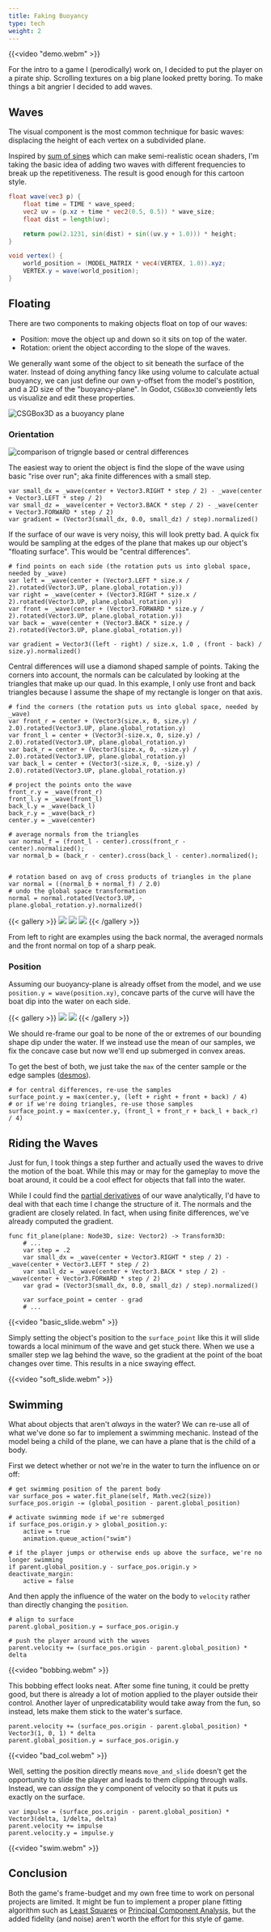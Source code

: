 ```yaml
---
title: Faking Buoyancy
type: tech
weight: 2
---
```


{{<video "demo.webm" >}}

For the intro to a game I (perodically) work on, I decided to put the player on
a pirate ship. Scrolling textures on a big plane looked pretty boring. To make
things a bit angrier I decided to add waves.

## Waves

The visual component is the most common technique for basic waves: displacing
the height of each vertex on a subdivided plane.

Inspired by [sum of sines](https://developer.nvidia.com/gpugems/gpugems/part-i-natural-effects/chapter-1-effective-water-simulation-physical-models#:~:text=The%20sum%20of%20sines%20gives,to%20the%20continuous%20water%20surface.)
which can make semi-realistic ocean shaders, I'm taking the basic idea of adding two waves
with different frequencies to break up the repetitiveness. The result is good enough for this
cartoon style.


```glsl
float wave(vec3 p) {
	float time = TIME * wave_speed;
	vec2 uv = (p.xz + time * vec2(0.5, 0.5)) * wave_size;
	float dist = length(uv);

	return pow(2.1231, sin(dist) + sin((uv.y + 1.0))) * height;
}

void vertex() {
	world_position = (MODEL_MATRIX * vec4(VERTEX, 1.0)).xyz;
	VERTEX.y = wave(world_position);
}
```

## Floating

There are two components to making objects float on top of our waves:

* Position: move the object up and down so it sits on top of the water.
* Rotation: orient the object according to the slope of the waves.

We generally want some of the object to sit beneath the surface of the water.
Instead of doing anything fancy like using volume to calculate actual buoyancy,
we can just define our own y-offset from the model's postition, and a 2D size
of the "buoyancy-plane". In Godot, `CSGBox3D` conveiently lets us visualize and edit
these properties.

![CSGBox3D as a buoyancy plane](boundingplane.png)

### Orientation

![comparison of trigngle based or central differences](compare.png)

The easiest way to orient the object is find the slope of the wave using basic
"rise over run"; aka finite differences with a small step.

```gdscript
var small_dx = _wave(center + Vector3.RIGHT * step / 2) - _wave(center + Vector3.LEFT * step / 2)
var small_dz = _wave(center + Vector3.BACK * step / 2) - _wave(center + Vector3.FORWARD * step / 2)
var gradient = (Vector3(small_dx, 0.0, small_dz) / step).normalized()
```

If the surface of our wave is very noisy, this will look pretty bad. A quick
fix would be sampling at the edges of the plane that makes up our object's
"floating surface". This would be "central differences".

```gdscript
# find points on each side (the rotation puts us into global space, needed by _wave)
var left = _wave(center + (Vector3.LEFT * size.x / 2).rotated(Vector3.UP, plane.global_rotation.y))
var right = _wave(center + (Vector3.RIGHT * size.x / 2).rotated(Vector3.UP, plane.global_rotation.y))
var front = _wave(center + (Vector3.FORWARD * size.y / 2).rotated(Vector3.UP, plane.global_rotation.y))
var back = _wave(center + (Vector3.BACK * size.y / 2).rotated(Vector3.UP, plane.global_rotation.y))

var gradient = Vector3((left - right) / size.x, 1.0 , (front - back) / size.y).normalized()
```

Central differences will use a diamond shaped sample of points. Taking the
corners into account, the normals can be calculated by looking at the triangles
that make up our quad. In this example, I only use front and back triangles
because I assume the shape of my rectangle is longer on that axis.

```gdscript
# find the corners (the rotation puts us into global space, needed by _wave)
var front_r = center + (Vector3(size.x, 0, size.y) / 2.0).rotated(Vector3.UP, plane.global_rotation.y)
var front_l = center + (Vector3(-size.x, 0, size.y) / 2.0).rotated(Vector3.UP, plane.global_rotation.y)
var back_r = center + (Vector3(size.x, 0, -size.y) / 2.0).rotated(Vector3.UP, plane.global_rotation.y)
var back_l = center + (Vector3(-size.x, 0, -size.y) / 2.0).rotated(Vector3.UP, plane.global_rotation.y)

# project the points onto the wave
front_r.y = _wave(front_r)
front_l.y = _wave(front_l)
back_l.y = _wave(back_l)
back_r.y = _wave(back_r)
center.y = _wave(center)

# average normals from the triangles
var normal_f = (front_l - center).cross(front_r - center).normalized();
var normal_b = (back_r - center).cross(back_l - center).normalized();


# rotation based on avg of cross products of triangles in the plane
var normal = ((normal_b + normal_f) / 2.0)
# undo the global space transformation
normal = normal.rotated(Vector3.UP, -plane.global_rotation.y).normalized()
```

{{< gallery >}}
    <img src="backbias.png" class="grid-w33"/>
    <img src="averaged.png" class="grid-w33"/>
    <img src="frontbias.png" class="grid-w33"/>
{{< /gallery >}}

From left to right are examples using the back normal, the averaged normals and
the front normal on top of a sharp peak.

### Position

Assuming our buoyancy-plane is already offset from the model, and we use
`position.y = wave(position.xy)`, concave parts of the curve will have the boat
dip into the water on each side.

{{< gallery >}}
    <img src="finite_diffs_width.png" class="grid-w50"/>
    <img src="adjust_pos.png" class="grid-w50"/>
{{< /gallery >}}

We should re-frame our goal to be none of the or extremes of our bounding shape
dip under the water. If we instead use the mean of our samples, we fix the concave case but now we'll
end up submerged in convex areas.

To get the best of both, we just take the `max` of the center sample or the edge
samples ([desmos](https://www.desmos.com/calculator/y4neofo1zw)).

```gdscript
# for central differences, re-use the samples
surface_point.y = max(center.y, (left + right + front + back) / 4)
# or if we're doing triangles, re-use those samples
surface_point.y = max(center.y, (front_l + front_r + back_l + back_r) / 4)
```

## Riding the Waves

Just for fun, I took things a step further and actually used the waves to drive
the motion of the boat. While this may or may for the gameplay to move the boat
around, it could be a cool effect for objects that fall into the water.

While I could find the [partial
derivatives](https://www.wolframalpha.com/input?i=derivative+of+e%5E%28sin%28sqrt%28x%5E2%2By%5E2%29%29+%2B+sin%28y%29%29+*+H)
of our wave analytically, I'd have to deal with that each time I change the
structure of it. The normals and the gradient are closely related. In fact,
when using finite differences, we've already computed the gradient.

```gdscript
func fit_plane(plane: Node3D, size: Vector2) -> Transform3D:
    # ...
	var step = .2
	var small_dx = _wave(center + Vector3.RIGHT * step / 2) - _wave(center + Vector3.LEFT * step / 2)
	var small_dz = _wave(center + Vector3.BACK * step / 2) - _wave(center + Vector3.FORWARD * step / 2)
	var grad = (Vector3(small_dx, 0.0, small_dz) / step).normalized()

    var surface_point = center - grad
    # ...
```

{{<video "basic_slide.webm" >}}


Simply setting the object's position to the `surface_point` like this it will
slide towards a local minimum of the wave and get stuck there. When we use a
smaller step we lag behind the wave, so the gradient at the point of the boat
changes over time. This results in a nice swaying effect.


{{<video "soft_slide.webm" >}}


## Swimming

What about objects that aren't _always_ in the water? We can re-use all of what
we've done so far to implement a swimming mechanic. Instead of the model being
a child of the plane, we can have a plane that is the child of a body.


First we detect whether or not we're in the water to turn the influence on or off:

```gdscript
# get swimming position of the parent body
var surface_pos = water.fit_plane(self, Math.vec2(size))
surface_pos.origin -= (global_position - parent.global_position)

# activate swimming mode if we're submerged
if surface_pos.origin.y > global_position.y:
    active = true
    animation.queue_action("swim")

# if the player jumps or otherwise ends up above the surface, we're no longer swimming
if parent.global_position.y - surface_pos.origin.y > deactivate_margin:
    active = false
```

And then apply the influence of the water on the body to `velocity` rather than directly
changing the `position`.

```gdscript
# align to surface
parent.global_position.y = surface_pos.origin.y

# push the player around with the waves
parent.velocity += (surface_pos.origin - parent.global_position) * delta
```

{{<video "bobbing.webm" >}}

This bobbing effect looks neat. After some fine tuning, it could be pretty
good, but there is already a lot of motion applied to the player outside their
control. Another layer of unpredicatability would take away from the fun, so
instead, lets make them stick to the water's surface.

```gdscript
parent.velocity += (surface_pos.origin - parent.global_position) * Vector3(1, 0, 1) * delta
parent.global_position.y = surface_pos.origin.y
```

{{<video "bad_col.webm" >}}

Well, setting the position directly means `move_and_slide` doesn't get the
opportunity to slide the player and leads to them clipping through walls.
Instead, we can _assign_ the y component of velocity so that it puts us exactly
on the surface.

```gdscript
var impulse = (surface_pos.origin - parent.global_position) * Vector3(delta, 1/delta, delta)
parent.velocity += impulse
parent.velocity.y = impulse.y
```

{{<video "swim.webm" >}}

## Conclusion

Both the game's frame-budget and my own free time to work on personal projects
are limited. It might be fun to implement a proper plane fitting algorithm such
as [Least Squares](https://en.wikipedia.org/wiki/Least_squares) or [Principal
Component
Analysis](https://en.wikipedia.org/wiki/Principal_component_analysis), but the
added fidelity (and noise) aren't worth the effort for this style of game.
